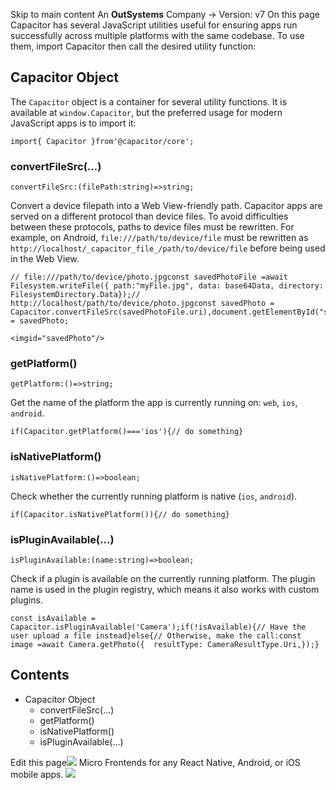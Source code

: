 Skip to main content
An **OutSystems** Company →
Version: v7
On this page
Capacitor has several JavaScript utilities useful for ensuring apps run successfully across multiple platforms with the same codebase. To use them, import Capacitor then call the desired utility function:
## Capacitor Object​
The `Capacitor` object is a container for several utility functions. It is available at `window.Capacitor`, but the preferred usage for modern JavaScript apps is to import it:
```
import{ Capacitor }from'@capacitor/core';
```

### convertFileSrc(...)​
```
convertFileSrc:(filePath:string)=>string;
```

Convert a device filepath into a Web View-friendly path.
Capacitor apps are served on a different protocol than device files. To avoid difficulties between these protocols, paths to device files must be rewritten. For example, on Android, `file:///path/to/device/file` must be rewritten as `http://localhost/_capacitor_file_/path/to/device/file` before being used in the Web View.
```
// file:///path/to/device/photo.jpgconst savedPhotoFile =await Filesystem.writeFile({ path:"myFile.jpg", data: base64Data, directory: FilesystemDirectory.Data});// http://localhost/path/to/device/photo.jpgconst savedPhoto = Capacitor.convertFileSrc(savedPhotoFile.uri),document.getElementById("savedPhoto").src = savedPhoto;
```

```
<imgid="savedPhoto"/>
```

### getPlatform()​
```
getPlatform:()=>string;
```

Get the name of the platform the app is currently running on: `web`, `ios`, `android`.
```
if(Capacitor.getPlatform()==='ios'){// do something}
```

### isNativePlatform()​
```
isNativePlatform:()=>boolean;
```

Check whether the currently running platform is native (`ios`, `android`).
```
if(Capacitor.isNativePlatform()){// do something}
```

### isPluginAvailable(...)​
```
isPluginAvailable:(name:string)=>boolean;
```

Check if a plugin is available on the currently running platform. The plugin name is used in the plugin registry, which means it also works with custom plugins.
```
const isAvailable = Capacitor.isPluginAvailable('Camera');if(!isAvailable){// Have the user upload a file instead}else{// Otherwise, make the call:const image =await Camera.getPhoto({  resultType: CameraResultType.Uri,});}
```

## Contents
  * Capacitor Object
    * convertFileSrc(...)
    * getPlatform()
    * isNativePlatform()
    * isPluginAvailable(...)


Edit this page![](https://images.prismic.io/ionicframeworkcom/d3d3f7a3-023b-4cdf-93af-84674f623818_portals+ad.png?auto=compress,format&rect=0,0,280,200&w=280&h=200)
Micro Frontends for any React Native, Android, or iOS mobile apps.
![](https://cdn.bizible.com/ipv?_biz_r=&_biz_h=802059049&_biz_u=bfa08d03ffe94cbc8ad825d7c77fcc94&_biz_l=https%3A%2F%2Fcapacitorjs.com%2Fdocs%2Fcore-apis%2Fweb&_biz_t=1739803089465&_biz_i=Capacitor%20Documentation&_biz_n=71&rnd=648793&cdn_o=a&_biz_z=1739803089466)
